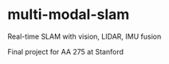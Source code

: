 # multi-modal-slam
Real-time SLAM with vision, LIDAR, IMU fusion

Final project for AA 275 at Stanford

